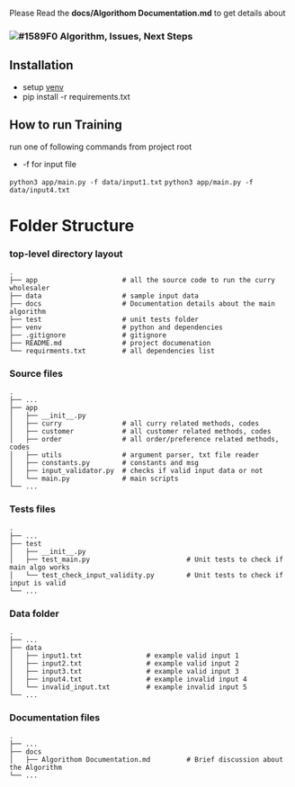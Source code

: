 Please Read the **docs/Algorithom Documentation.md** to get details about 

### ![#1589F0](https://via.placeholder.com/15/1589F0/000000?text=+)  **Algorithm, Issues, Next Steps** 

## Installation
- setup [venv](https://packaging.python.org/guides/installing-using-pip-and-virtual-environments/)
- pip install -r requirements.txt 


## How to run Training
run one of following commands from project root
- -f for input file

`python3 app/main.py -f data/input1.txt`
`python3 app/main.py -f data/input4.txt`


Folder Structure
============================

### top-level directory layout

    .
    ├── app                     # all the source code to run the curry wholesaler
    ├── data                    # sample input data
    ├── docs                    # Documentation details about the main algorithm
    ├── test                    # unit tests folder
    ├── venv                    # python and dependencies                 
    ├── .gitignore              # gitignore                  
    ├── README.md               # project documenation                   
    └── requirments.txt         # all dependencies list



### Source files
    .
    ├── ...
    ├── app
    │   ├── __init__.py             
    │   ├── curry               # all curry related methods, codes
    │   ├── customer            # all customer related methods, codes        
    │   ├── order               # all order/preference related methods, codes
    │   ├── utils               # argument parser, txt file reader
    │   ├── constants.py        # constants and msg
    │   ├── input_validator.py  # checks if valid input data or not
    │   └── main.py             # main scripts                  
    └── ...


### Tests files
    .
    ├── ...
    ├── test
    │   ├── __init__.py         
    │   ├── test_main.py                        # Unit tests to check if main algo works
    │   └── test_check_input_validity.py        # Unit tests to check if input is valid
    └── ...

### Data folder
    .
    ├── ...
    ├── data
    │   ├── input1.txt                # example valid input 1 
    │   ├── input2.txt                # example valid input 2 
    │   ├── input3.txt                # example valid input 3 
    │   ├── input4.txt                # example invalid input 4 
    │   └── invalid_input.txt         # example invalid input 5
    └── ...

### Documentation files
    .
    ├── ...
    ├── docs
    │   ├── Algorithom Documentation.md         # Brief discussion about the Algorithm
    └── ...